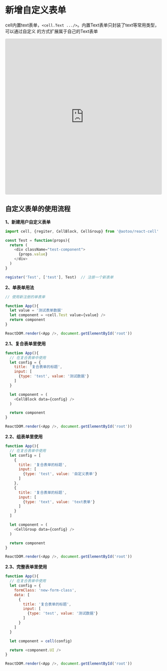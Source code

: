 # 新增自定义表单

cell内置text表单，`<cell.Text .../>`。内置Text表单只封装了text等常用类型，可以通过自定义
的方式扩展属于自己的Text表单

<iframe src="https://codesandbox.io/embed/cell-mix-input-qcbpc?fontsize=14&hidenavigation=1&theme=dark"
     style="width:100%; height:500px; border:0; border-radius: 4px; overflow:hidden;"
     title="cell-mix-input"
     allow="accelerometer; ambient-light-sensor; camera; encrypted-media; geolocation; gyroscope; hid; microphone; midi; payment; usb; vr; xr-spatial-tracking"
     sandbox="allow-forms allow-modals allow-popups allow-presentation allow-same-origin allow-scripts"
   ></iframe>

## 自定义表单的使用流程

**1、新建用户自定义表单**  

```js
import cell, {regiter, CellBlock, CellGroup} from '@aotoo/react-cell'

const Test = function(props){
  return (
    <div className="test-component">
      {props.value}
    </div>
  )
}

register('Test', ['test'], Test)  // 注册一个新表单
```

**2、单表单用法**  

```js
// 使用新注册的单表单  

function App(){
  let value = '测试表单数据'
  let component = <cell.Test value={value} />
  return component
}

ReactDOM.render(<App />, document.getElementById('root'))
```

**2.1、复合表单里使用**  

```js
function App(){
  // 在复合表单中使用  
  let config = { 
    title: '复合表单的标题',
    input: [
      {type: 'test', value: '测试数据'}
    ]
  }

  let component = (
    <CellBlock data={config} />
  )

  return component
}

ReactDOM.render(<App />, document.getElementById('root'))
```

**2.2、组表单里使用**  

```js
function App(){
  // 在复合表单中使用  
  let config = [
    { 
      title: '复合表单的标题',
      input: [
        {type: 'test', value: '自定义表单'}
      ]
    },
    { 
      title: '复合表单的标题',
      input: [
        {type: 'text', value: 'text表单'}
      ]
    }
  ]

  let component = (
    <CellGroup data={config} />
  )

  return component
}

ReactDOM.render(<App />, document.getElementById('root'))
```

**2.3、完整表单里使用**  

```js
function App(){
  // 在复合表单中使用  
  let config = {
    formClass: 'new-form-class',
    data: [
      { 
        title: '复合表单的标题',
        input: [
          {type: 'test', value: '测试数据'}
        ]
      }
    ]
  }

  let component = cell(config)

  return <component.UI />
}

ReactDOM.render(<App />, document.getElementById('root'))
```
